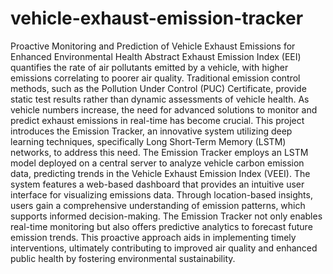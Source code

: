 # vehicle-exhaust-emission-tracker
Proactive Monitoring and Prediction of Vehicle Exhaust Emissions for Enhanced Environmental Health
Abstract 
Exhaust Emission Index (EEI) quantifies the rate of air pollutants emitted by a vehicle, with higher emissions correlating to poorer air quality. Traditional emission control methods, such as the Pollution Under Control (PUC) Certificate, provide static test results rather than dynamic assessments of vehicle health. As vehicle numbers increase, the need for advanced solutions to monitor and predict exhaust emissions in real-time has become crucial. This project introduces the Emission Tracker, an innovative system utilizing deep learning techniques, specifically Long Short-Term Memory (LSTM) networks, to address this need. The Emission Tracker employs an LSTM model deployed on a central server to analyze vehicle carbon emission data, predicting trends in the Vehicle Exhaust Emission Index (VEEI). The system features a web-based dashboard that provides an intuitive user interface for visualizing emissions data. Through location-based insights, users gain a comprehensive understanding of emission patterns, which supports informed decision-making. The Emission Tracker not only enables real-time monitoring but also offers predictive analytics to forecast future emission trends. This proactive approach aids in implementing timely interventions, ultimately contributing to improved air quality and enhanced public health by fostering environmental sustainability. 
